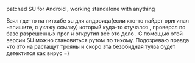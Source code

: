 patched SU for Android , working standalone with anything

Взял где-то на гитхабе su для андроида(если кто-то найдет оригинал напишите, я укажу ссылку) который куда-то стучался , проверял по базе разрешенных прог и открутил все это дело . 
С помощью этой версии SU можно становиться рутом по тихому. Подозреваю правда что это на растащут трояны и скоро эта безобидная тулза будет детектится как вирус =)